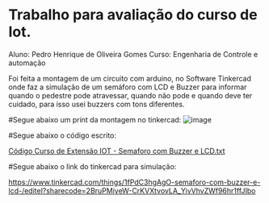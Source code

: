 # Trabalho para avaliação do curso de Iot.
 Aluno: Pedro Henrique de Oliveira Gomes
 Curso: Engenharia de Controle e automação
 
 Foi feita a montagem de um circuito com arduino, no Software Tinkercad onde faz a simulação de um semáforo com LCD e Buzzer para informar quando o pedestre pode atravessar, quando não pode e quando deve ter cuidado, para isso usei buzzers com tons diferentes.
  
 #Segue abaixo um print da montagem no tinkercad:
 ![image](https://user-images.githubusercontent.com/111025893/193410311-39c14b1c-1c62-46ab-9905-b06abdbacc14.png)
  
 #Segue abaixo o código escrito:
 
[Código Curso de Extensão IOT - Semaforo com Buzzer e LCD.txt](https://github.com/pedroogh/Iot_Edge_Una/files/9690356/Codigo.Curso.de.Extensao.IOT.-.Semaforo.com.Buzzer.e.LCD.txt)

#Segue abaixo o link do tinkercad para simulação:

https://www.tinkercad.com/things/1fPdC3hgAgO-semaforo-com-buzzer-e-lcd-/editel?sharecode=2BruPMiyeW-CrKVXtvovLA_YivVhvZWf96hr1ffJIbo
